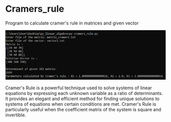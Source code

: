 # Cramers_rule
Program to calculate cramer's rule in matrices and given vector

![alt text](https://github.com/alexzedev/Cramers_rule/blob/main/cramers_rule_screen1.png?raw=true)


Cramer's Rule is a powerful technique used to solve systems of linear equations by expressing each unknown variable as a ratio of determinants. It provides an elegant and efficient method for finding unique solutions to systems of equations when certain conditions are met. Cramer's Rule is particularly useful when the coefficient matrix of the system is square and invertible.

